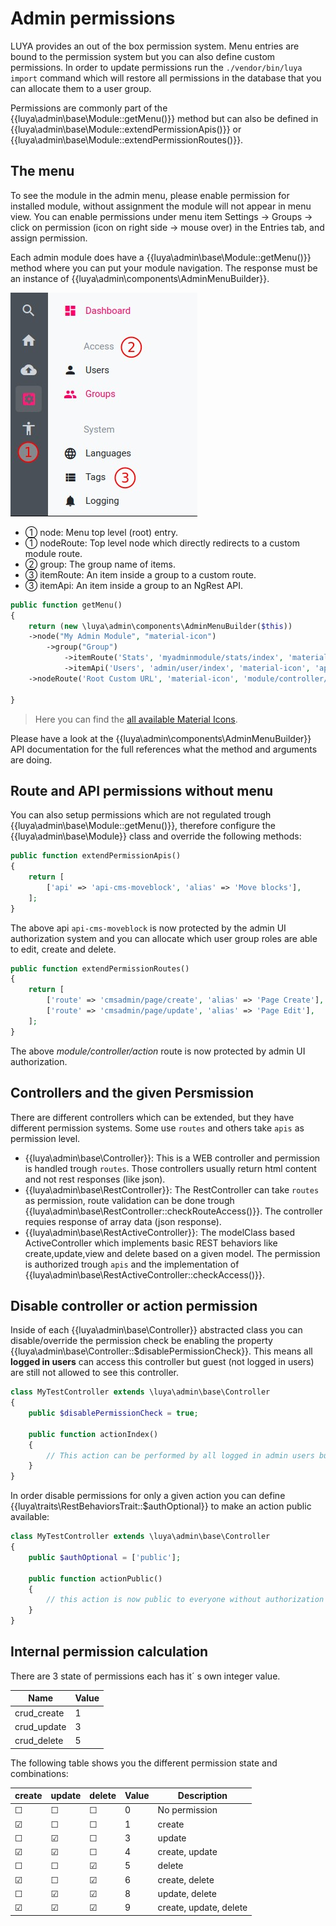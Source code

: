 # Admin permissions

LUYA provides an out of the box permission system. Menu entries are bound to the permission system but you can also define custom permissions. In order to update permissions run the `./vendor/bin/luya import` command which will restore all permissions in the database that you can allocate them to a user group.

Permissions are commonly part of the {{luya\admin\base\Module::getMenu()}} method but can also be defined in {{luya\admin\base\Module::extendPermissionApis()}} or {{luya\admin\base\Module::extendPermissionRoutes()}}.

## The menu

To see the module in the admin menu, please enable permission for installed module, without assignment the module will not appear in menu view. You can enable permissions under menu item Settings -> Groups -> click on permission (icon on right side -> mouse over) in the Entries tab, and assign permission.

Each admin module does have a {{luya\admin\base\Module::getMenu()}} method where you can put your module navigation. The response must be an instance of {{luya\admin\components\AdminMenuBuilder}}.

![menu](https://raw.githubusercontent.com/luyadev/luya/master/docs/guide/img/admin-menu-structure.jpg "LUYA Menu")

+ ➀ node: Menu top level (root) entry.
+ ➀ nodeRoute: Top level node which directly redirects to a custom module route.
+ ➁ group: The group name of items.
+ ➂ itemRoute: An item inside a group to a custom route.
+ ➂ itemApi: An item inside a group to an NgRest API.

```php
public function getMenu()
{
    return (new \luya\admin\components\AdminMenuBuilder($this))
    ->node("My Admin Module", "material-icon")
        ->group("Group")
            ->itemRoute('Stats', 'myadminmodule/stats/index', 'material-icon') // An example for a custom route
            ->itemApi('Users', 'admin/user/index', 'material-icon', 'api-admin-user') // An example for en NgRest API
    ->nodeRoute('Root Custom URL', 'material-icon', 'module/controller/route');

}
```

> Here you can find the [all available Material Icons](https://material.io/icons/).

Please have a look at the {{luya\admin\components\AdminMenuBuilder}} API documentation for the full references what the method and arguments are doing.

## Route and API permissions without menu

You can also setup permissions which are not regulated trough {{luya\admin\base\Module::getMenu()}}, therefore configure the {{luya\admin\base\Module}} class and override the following methods:

```php
public function extendPermissionApis()
{
    return [
        ['api' => 'api-cms-moveblock', 'alias' => 'Move blocks'],
    ];
}
```

The above api `api-cms-moveblock` is now protected by the admin UI authorization system and you can allocate which user group roles are able to edit, create and delete.

```php
public function extendPermissionRoutes()
{
    return [
        ['route' => 'cmsadmin/page/create', 'alias' => 'Page Create'],
        ['route' => 'cmsadmin/page/update', 'alias' => 'Page Edit'],
    ];
}
```

The above *module/controller/action* route is now protected by admin UI authorization.

## Controllers and the given Persmission

There are different controllers which can be extended, but they have different permission systems. Some use `routes` and others take `apis` as permission level.

+ {{luya\admin\base\Controller}}: This is a WEB controller and permission is handled trough `routes`. Those controllers usually return html content and not rest responses (like json).
+ {{luya\admin\base\RestController}}: The RestController can take `routes` as permission, route validation can be done trough {{luya\admin\base\RestController::checkRouteAccess()}}. The controller requies response of array data (json response).
+ {{luya\admin\base\RestActiveController}}: The modelClass based ActiveController which implements basic REST behaviors like create,update,view and delete based on a given model. The permission is authorized trough `apis` and the implementation of {{luya\admin\base\RestActiveController::checkAccess()}}.

## Disable controller or action permission

Inside of each {{luya\admin\base\Controller}} abstracted class you can disable/override the permission check be enabling the property {{luya\admin\base\Controller::$disablePermissionCheck}}. This means all **logged in users** can access this controller but guest (not logged in users) are still not allowed to see this controller.

```php
class MyTestController extends \luya\admin\base\Controller
{
    public $disablePermissionCheck = true;
    
    public function actionIndex()
    {
        // This action can be performed by all logged in admin users but not guest users.
    }
}
```

In order disable permissions for only a given action you can define {{luya\traits\RestBehaviorsTrait::$authOptional}} to make an action public available:

```php
class MyTestController extends \luya\admin\base\Controller
{
    public $authOptional = ['public'];

    public function actionPublic()
    {
        // this action is now public to everyone without authorization
    }
}
```

## Internal permission calculation

There are 3 state of permissions each has it´ s own integer value.

|Name          |Value
|------        |----
|crud_create   |1
|crud_update   |3
|crud_delete   |5

The following table shows you the different permission state and combinations:

|create    |update    |delete    |Value         |Description
|---       |---       |---       |---           |----
|☐         |☐         |☐         |0             |No permission
|☑         |☐         |☐         |1             |create
|☐         |☑         |☐         |3             |update
|☑         |☑         |☐         |4             |create, update
|☐         |☐         |☑         |5             |delete
|☑         |☐         |☑         |6             |create, delete
|☐         |☑         |☑         |8             |update, delete
|☑         |☑         |☑         |9             |create, update, delete

